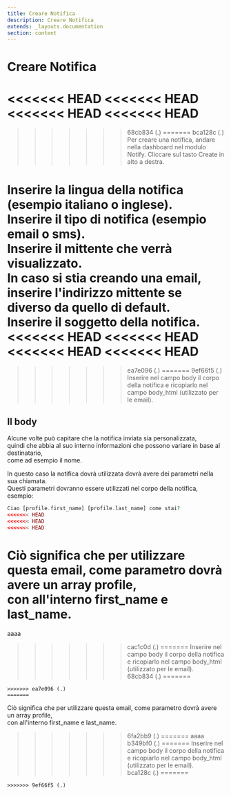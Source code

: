 ```yaml
---
title: Creare Notifica
description: Creare Notifica
extends: _layouts.documentation
section: content
---
```


# Creare Notifica

<<<<<<< HEAD
<<<<<<< HEAD
<<<<<<< HEAD
<<<<<<< HEAD
=======
>>>>>>> 68cb834 (.)
=======
>>>>>>> bca128c (.)
Per creare una notifica, andare nella dashboard nel modulo Notify.
Cliccare sul tasto Create in alto a destra.  

Inserire la lingua della notifica (esempio italiano o inglese).  
Inserire il tipo di notifica (esempio email o sms).  
Inserire il mittente che verrà visualizzato.  
In caso si stia creando una email, inserire l'indirizzo mittente se diverso da quello di default.  
Inserire il soggetto della notifica.  
<<<<<<< HEAD
<<<<<<< HEAD
<<<<<<< HEAD
<<<<<<< HEAD
=======
>>>>>>> ea7e096 (.)
=======
>>>>>>> 9ef66f5 (.)
Inserire nel campo body il corpo della notifica e ricopiarlo nel campo body_html (utilizzato per le email).  

## Il body

Alcune volte può capitare che la notifica inviata sia personalizzata,  
quindi che abbia al suo interno informazioni che possono variare in base al destinatario,  
come ad esempio il nome.  

In questo caso la notifica dovrà utilizzata dovrà avere dei parametri nella sua chiamata.  
Questi parametri dovranno essere utilizzati nel corpo della notifica, esempio:  
```php
Ciao [profile.first_name] [profile.last_name] come stai?
<<<<<<< HEAD
<<<<<<< HEAD
<<<<<<< HEAD
```

Ciò significa che per utilizzare questa email, come parametro dovrà avere un array profile,  
con all'interno first_name e last_name.
=======
aaaa
>>>>>>> cac1c0d (.)
=======
Inserire nel campo body il corpo della notifica e ricopiarlo nel campo body_html (utilizzato per le email).  
>>>>>>> 68cb834 (.)
=======
```
>>>>>>> ea7e096 (.)
=======
```

Ciò significa che per utilizzare questa email, come parametro dovrà avere un array profile,  
con all'interno first_name e last_name.
>>>>>>> 6fa2bb9 (.)
=======
aaaa
>>>>>>> b349bf0 (.)
=======
Inserire nel campo body il corpo della notifica e ricopiarlo nel campo body_html (utilizzato per le email).  
>>>>>>> bca128c (.)
=======
```
>>>>>>> 9ef66f5 (.)
